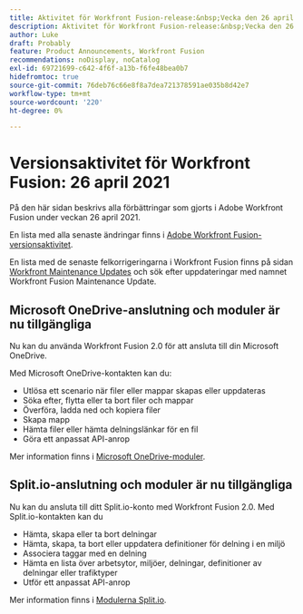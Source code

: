 ```yaml
---
title: Aktivitet för Workfront Fusion-release:&nbsp;Vecka den 26 april 2021
description: Aktivitet för Workfront Fusion-release:&nbsp;Vecka den 26 april 2021
author: Luke
draft: Probably
feature: Product Announcements, Workfront Fusion
recommendations: noDisplay, noCatalog
exl-id: 69721699-c642-4f6f-a13b-f6fe48bea0b7
hidefromtoc: true
source-git-commit: 76deb76c66e8f8a7dea721378591ae035b8d42e7
workflow-type: tm+mt
source-wordcount: '220'
ht-degree: 0%

---
```


# Versionsaktivitet för Workfront Fusion: 26 april 2021

På den här sidan beskrivs alla förbättringar som gjorts i Adobe Workfront Fusion under veckan 26 april 2021.

En lista med alla senaste ändringar finns i [Adobe Workfront Fusion-versionsaktivitet](../../../product-announcements/product-releases/fusion-release-activity/fusion-release-activity.md).

En lista med de senaste felkorrigeringarna i Workfront Fusion finns på sidan [Workfront Maintenance Updates](https://experienceleague.adobe.com/docs/workfront-known-issues/releases/current-updates.html) och sök efter uppdateringar med namnet Workfront Fusion Maintenance Update.

## Microsoft OneDrive-anslutning och moduler är nu tillgängliga

Nu kan du använda Workfront Fusion 2.0 för att ansluta till din Microsoft OneDrive.

Med Microsoft OneDrive-kontakten kan du:

* Utlösa ett scenario när filer eller mappar skapas eller uppdateras
* Söka efter, flytta eller ta bort filer och mappar
* Överföra, ladda ned och kopiera filer
* Skapa mapp
* Hämta filer eller hämta delningslänkar för en fil
* Göra ett anpassat API-anrop

Mer information finns i [Microsoft OneDrive-moduler](../../../workfront-fusion/apps-and-their-modules/microsoft-onedrive-modules.md).

## Split.io-anslutning och moduler är nu tillgängliga

Nu kan du ansluta till ditt Split.io-konto med Workfront Fusion 2.0. Med Split.io-kontakten kan du

* Hämta, skapa eller ta bort delningar
* Hämta, skapa, ta bort eller uppdatera definitioner för delning i en miljö
* Associera taggar med en delning
* Hämta en lista över arbetsytor, miljöer, delningar, definitioner av delningar eller trafiktyper
* Utför ett anpassat API-anrop

Mer information finns i [Modulerna Split.io](../../../workfront-fusion/apps-and-their-modules/split-io-modules.md).

